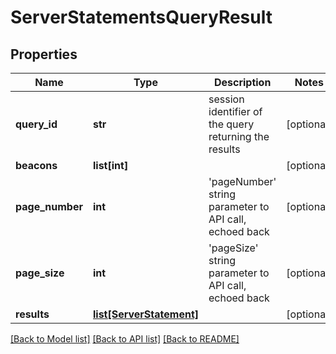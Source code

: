 # ServerStatementsQueryResult

## Properties
Name | Type | Description | Notes
------------ | ------------- | ------------- | -------------
**query_id** | **str** | session identifier of the query returning the results  | [optional] 
**beacons** | **list[int]** |  | [optional] 
**page_number** | **int** | &#39;pageNumber&#39; string parameter to API call, echoed back  | [optional] 
**page_size** | **int** | &#39;pageSize&#39; string parameter to API call, echoed back  | [optional] 
**results** | [**list[ServerStatement]**](ServerStatement.md) |  | [optional] 

[[Back to Model list]](../README.md#documentation-for-models) [[Back to API list]](../README.md#documentation-for-api-endpoints) [[Back to README]](../README.md)


